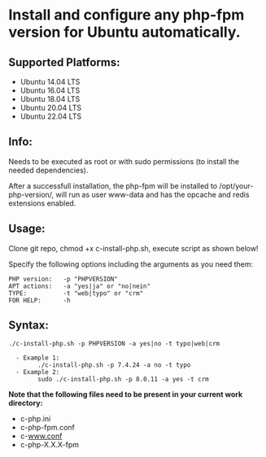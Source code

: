 # Install and configure any php-fpm version for Ubuntu automatically.

<h2>Supported Platforms:</h2>

 - Ubuntu 14.04 LTS
 - Ubuntu 16.04 LTS
 - Ubuntu 18.04 LTS
 - Ubuntu 20.04 LTS
 - Ubuntu 22.04 LTS

<h2>Info:</h2>
Needs to be executed as root or with sudo permissions (to install the needed dependencies). 
 
After a successfull installation, the php-fpm will be installed to /opt/your-php-version/, will run as user www-data and has the opcache and redis extensions enabled. 

<h2>Usage:</h2>
Clone git repo, chmod +x c-install-php.sh, execute script as shown below! 

Specify the following options including the arguments as you need them:
```
PHP version:   -p "PHPVERSION"
APT actions:   -a "yes|ja" or "no|nein"
TYPE:          -t "web|typo" or "crm"
FOR HELP:      -h

```

<h2>Syntax:</h2>

```
./c-install-php.sh -p PHPVERSION -a yes|no -t typo|web|crm 
	
  - Example 1: 
		./c-install-php.sh -p 7.4.24 -a no -t typo
  - Example 2: 
		sudo ./c-install-php.sh -p 8.0.11 -a yes -t crm 

```

**Note that the following files need to be present in your current work directory:**
- c-php.ini 
- c-php-fpm.conf 
- c-www.conf 
- c-php-X.X.X-fpm 
 
